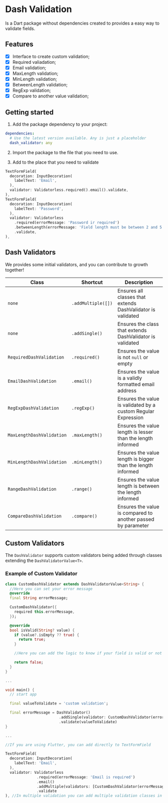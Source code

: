 <!-- 
This README describes the package. If you publish this package to pub.dev,
this README's contents appear on the landing page for your package.

For information about how to write a good package README, see the guide for
[writing package pages](https://dart.dev/guides/libraries/writing-package-pages). 

For general information about developing packages, see the Dart guide for
[creating packages](https://dart.dev/guides/libraries/create-library-packages)
and the Flutter guide for
[developing packages and plugins](https://flutter.dev/developing-packages). 
-->
# Dash Validation
Is a Dart package without dependencies created to provides a easy way to validate fields.

## Features

- [x] Interface to create custom validation;
- [x] Required valiadation;
- [x] Email validation;
- [x] MaxLength validation;
- [x] MinLength validation;
- [x] BetweenLength validation;
- [x] RegExp validation;
- [x] Compare to another value validation;

## Getting started

1. Add the package dependency to your project:
```yaml
dependencies:
  # Use the latest version available. Any is just a placeholder
  dash_validator: any
```

2. Import the package to the file that you need to use.

3. Add to the place that you need to validate
```dart
TextFormField(
  decoration: InputDecoration(
    labelText: 'Email',
  ),
  validator: Validatorless.required().email().validate,
),
TextFormField(
  decoration: InputDecoration(
    labelText: 'Password',
  ),
  validator: Validatorless
    .required(errorMessage: 'Password ir required')
    .betweenLength(errorMessage: 'Field length must be between 2 and 5', maxLength: 5, minLength: 2)
    .validate,
),
```

## Dash Validators

We provides some initial validators, and you can contribute to growth together!


Class                          |       Shortcut         |                         Description                          |
-------------------------------|------------------------|--------------------------------------------------------------|
`none`                         |   `.addMultiple([])`   | Ensures all classes that extends DashValidator is validated  |
`none`                         |   `.addSingle()`       | Ensures the class that extends DashValidator is validated    |
`RequiredDashValidation`       |   `.required()`        | Ensures the value is not `null` or empty                     |
`EmailDashValidation`          |   `.email()`           | Ensures the value is a validly formatted email address       |
`RegExpDashValidation`         |   `.regExp()`          | Ensures the value is validated by a custom Regular Expression|
`MaxLengthDashValidation`      |   `.maxLength()`       | Ensures the value length is lesser than the length informed  |
`MinLengthDashValidation`      |   `.minLength()`       | Ensures the value length is bigger than the length informed  |
`RangeDashValidation`          |   `.range()`           | Ensures the value length is between the length informed      |
`CompareDashValidation`        |   `.compare()`         | Ensures the value is compared to another passed by parameter |

## Custom Validators

The `DashValidator` supports custom validators being added through classes extending the `DashValidatorValue<T>`.

### Example of Custom Validator

```dart
class CustomDashValidator extends DashValidatorValue<String> {
  //Here you can set your error message
  @override
  final String errorMessage;

  CustomDashValidator({
    required this.errorMessage,
  });

  @override
  bool isValid(String? value) {
    if (value?.isEmpty ?? true) {
      return true;
    }

    //Here you can add the logic to know if your field is valid or not

    return false;
  }
}

...

void main() {
  // start app

  final valueToValidate = 'custom validation';

  final errorMessage = DashValidator()
                        .addSingle(validator: CustomDashValidator(errorMessage: 'My custom error message'))
                        .validate(valueToValidate)
} 

...

//If you are using Flutter, you can add directly to TextFormField

TextFormField(
  decoration: InputDecoration(
    labelText: 'Email',
  ),
  validator: Validatorless
              .required(errorMessage: 'Email is required')
              .email()
              .addMultiple(validators: [CustomDashValidator(errorMessage: 'My custom error message')])
              .validate
), //In multiple validation you can add multiple validation classes in the array of validators
```

